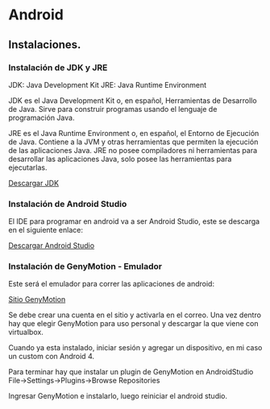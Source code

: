 # Android

## Instalaciones.

### Instalación de JDK y JRE

JDK: Java Development Kit
JRE: Java Runtime Environment

JDK es el Java Development Kit o, en español, Herramientas de Desarrollo de Java. Sirve para construir programas usando el lenguaje de programación Java. 

JRE es el Java Runtime Environment o, en español, el Entorno de Ejecución de Java. Contiene a la JVM y otras herramientas que permiten la ejecución de las aplicaciones Java. JRE no posee compiladores ni herramientas para desarrollar las aplicaciones Java, solo posee las herramientas para ejecutarlas.

[Descargar JDK](http://www.oracle.com/technetwork/java/javase/downloads/jdk8-downloads-2133151.html)

### Instalación de Android Studio
El IDE para programar en android va a ser Android Studio, este se descarga en el siguiente enlace:

[Descargar Android Studio](https://developer.android.com/studio/)

### Instalación de GenyMotion - Emulador
Este será el emulador para correr las aplicaciones de android:

[Sitio GenyMotion](https://www.genymotion.com/)

Se debe crear una cuenta en el sitio y activarla en el correo.
Una vez dentro hay que elegir GenyMotion para uso personal y descargar la que viene con virtualbox.

Cuando ya esta instalado, iniciar sesión y agregar un dispositivo, en mi caso un custom con Android 4.

Para terminar hay que instalar un plugin de GenyMotion en AndroidStudio
File->Settings->Plugins->Browse Repositories

Ingresar GenyMotion e instalarlo, luego reiniciar el android studio.